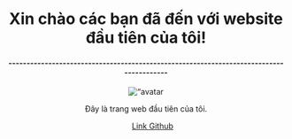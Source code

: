 <!DOCTYPE html>
<html>
<body>
  <title>MyNguyen</title>
  <style>
  div.a{
  text-align: center;
  }
  </style>

  <div class="a">
               <h1>Xin chào các bạn đã đến với website đầu tiên của tôi! </h1>
               <h4>----------------------------------------------------------------------------------------</h4>
               <img src=“https://images.search.yahoo.com/search/images;_ylt=AwrjbgJBr0ZixUwBTfpXNyoA;_ylu=Y29sbwNiZjEEcG9zAzEEdnRpZANMT0NVSTAxOV8xBHNlYwNwaXZz?p=meme+hello&fr2=piv-web&type=E210US91215G91641&fr=mcafee#id=19&iurl=https%3A%2F%2Fmemegenerator.net%2Fimg%2Finstances%2F73165172.jpg&action=click” alt=“avatar Icon” >  
  </div>
  
  <div class="a">
  <p> Đây là trang web đầu tiên của tôi.</p>
  <ul>
      <a href= " https://github.com/NguyenHoangAiMy " > Link Github </a>
  </ul>
  </div>
  
</body>
</html>
